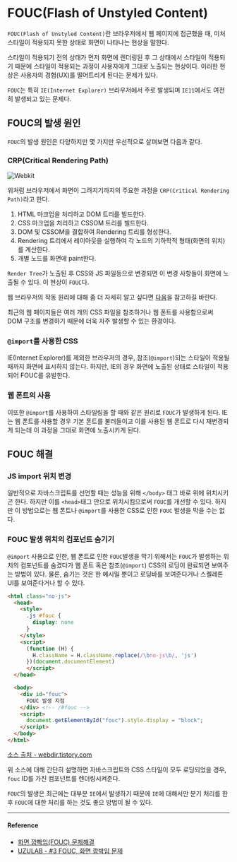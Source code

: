 # FOUC(Flash of Unstyled Content)

`FOUC(Flash of Unstyled Content)`란 브라우저에서 웹 페이지에 접근했을 때, 미처 스타일이 적용되지 못한 상태로 화면이 나타나는 현상을 말한다. 

스타일이 적용되기 전의 상태가 먼저 화면에 렌더링된 후 그 상태에서 스타일이 적용되기 때문에 스타일이 적용되는 과정이 사용자에게 그대로 노출되는 현상이다. 이러한 현상은 사용자의 경험(UX)를 떨어트리게 된다는 문제가 있다.

`FOUC`는 특히 `IE(Internet Explorer)` 브라우저에서 주로 발생되며 `IE11`에서도 여전히 발생되고 있는 문제다.

## FOUC의 발생 원인

`FOUC`의 발생 원인은 다양하지만 몇 가지만 우선적으로 살펴보면 다음과 같다.

### CRP(Critical Rendering Path)

![Webkit](https://user-images.githubusercontent.com/24724691/62412567-bf49f200-b63f-11e9-9ed4-ec8215d04a7d.png)

위처럼 브라우저에서 화면이 그려지기까지의 주요한 과정을 `CRP(Critical Rendering Path)`라고 한다.

1. HTML 마크업을 처리하고 DOM 트리를 빌드한다.
2. CSS 마크업을 처리하고 CSSOM 트리를 빌드한다.
3. DOM 및 CSSOM을 결합하여 Rendering 트리를 형성한다.
4. Rendering 트리에서 레이아웃을 실행하여 각 노드의 기하학적 형태(화면의 위치)를 계산한다.
5. 개별 노드를 화면에 paint한다.

`Render Tree`가 노출된 후 CSS와 JS 파일등으로 변경되면 이 변경 사항들이 화면에 노출될 수 있다. 이 현상이 `FOUC`다.

웹 브라우저의 작동 원리에 대해 좀 더 자세히 알고 싶다면 [다음](https://github.com/im-d-team/Dev-Docs/blob/master/Browser/%EC%9B%B9%20%EB%B8%8C%EB%9D%BC%EC%9A%B0%EC%A0%80%EC%9D%98%20%EC%9E%91%EB%8F%99%20%EC%9B%90%EB%A6%AC.md)을 참고하길 바란다.

최근의 웹 페이지들은 여러 개의 CSS 파일을 참조하거나 웹 폰트를 사용함으로써 DOM 구조를 변경하기 때문에 더욱 자주 발생할 수 있는 환경이다.

### `@import`를 사용한 CSS 

IE(Internet Explorer)를 제외한 브라우저의 경우, 참조(`@import`)되는 스타일이 적용될때까지 화면에 표시하지 않는다. 하지만, IE의 경우 화면에 노출된 상태로 스타일이 적용되어 FOUC를 유발한다.

### 웹 폰트의 사용

이또한 `@import`를 사용하여 스타일링을 할 때와 같은 원리로 `FOUC`가 발생하게 된다. IE는 웹 폰트를 사용할 경우 기본 폰트를 불러들이고 이를 사용된 웹 폰트로 다시 재변경되게 되는데 이 과정을 그대로 화면에 노출시키게 된다.

## FOUC 해결

### JS import 위치 변경

일반적으로 자바스크립트를 선언할 때는 성능을 위해 `</body>` 태그 바로 위에 위치시키곤 한다.
하지만 이를 `<head>`태그 안으로 위치시킴으로써 `FOUC`를 개선할 수 있다. 하지만 이 방법으로는 웹 폰트나 `@import`를 사용한 CSS로 인한 `FOUC` 발생을 막을 수는 없다.

### FOUC 발생 위치의 컴포넌트 숨기기

`@import` 사용으로 인한, 웹 폰트로 인한 `FOUC`발생을 막기 위해서는 `FOUC`가 발생하는 위치의 컴포넌트를 숨겼다가 웹 폰트 혹은 참조(`@import`) CSS의 로딩이 완료되면 보여주는 방법이 있다. 물론, 숨기는 것은 한 예시일 뿐이고 로딩바를 보여준다거나 스켈레톤 UI를 보여준다거나 할 수 있다.

```html
<html class="no-js">
  <head>
    <style>
      .js #fouc {
        display: none
      }
    </style>
    <script>
      (function (H) {
        H.className = H.className.replace(/\bno-js\b/, 'js')
      })(document.documentElement)
      </script>
  </head>

  <body>
    <div id="fouc">
      FOUC 발생 지점
    </div> <!-- /#fouc -->
    <script>
      document.getElementById("fouc").style.display = "block";
    </script>
  </body>
</html>
```
[소스 출처 - webdir.tistory.com](https://webdir.tistory.com/416)

위 소스에 대해 간단히 설명하면 자바스크립트와 CSS 스타일이 모두 로딩되었을 경우, `fouc` ID를 가진 컴포넌트를 렌더링시켜준다.

`FOUC`의 발생은 최근에는 대부분 `IE`에서 발생하기 때문에 `IE`에 대해서만 분기 처리를 한 후 `FOUC`에 대한 처리를 하는 것도 좋으 방법이 될 수 있다.

---

#### Reference

- [화면 깜빡임(FOUC) 문제해결](https://webdir.tistory.com/416)
- [UZULAB - #3 FOUC, 화면 깜박임 문제](https://uzulab.tistory.com/4)
